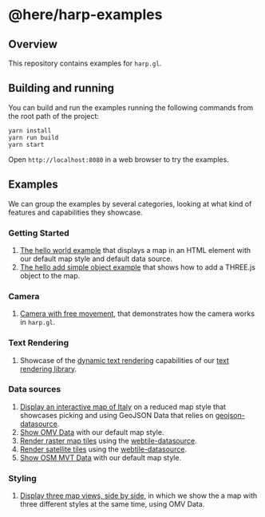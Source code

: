 # @here/harp-examples

## Overview

This repository contains examples for `harp.gl`.

## Building and running

You can build and run the examples running the following commands from the root path of the project:

```shell
yarn install
yarn run build
yarn start
```

Open `http://localhost:8080` in a web browser to try the examples.

## Examples

We can group the examples by several categories, looking at what kind of features and capabilities they showcase.

### Getting Started

1. [The hello world example](src/hello.ts) that displays a map in an HTML element with our default map style and default data source.
2. [The hello add simple object example](src/hello_add_simple_object.ts) that shows how to add a THREE.js object to the map.

### Camera

1. [Camera with free movement](src/camera_free.ts), that demonstrates how the camera works in `harp.gl`.

### Text Rendering

1. Showcase of the [dynamic text rendering](src/textcanvas_dynamic.ts) capabilities of our [text rendering library](../harp-text-canvas/README.md).

### Data sources

1. [Display an interactive map of Italy](src/datasource_geojson_styling_game.ts) on a reduced map style that showcases picking and using GeoJSON Data that relies on [geojson-datasource](../harp-geojson-datasource/README.md).
1. [Show OMV Data](src/hello.ts) with our default map style.
1. [Render raster map tiles](src/datasource_webtile.ts) using the [webtile-datasource](../harp-webtile-datasource/README.md).
1. [Render satellite tiles](src/datasource_satellitetile.ts) using the [webtile-datasource](../harp-webtile-datasource/README.md).
1. [Show OSM MVT Data](src/datasource_xyzmvt.ts) with our default map style.

### Styling

1. [Display three map views, side by side](src/multiview_triple-view.ts), in which we show the a map with three different styles at the same time, using OMV Data.
